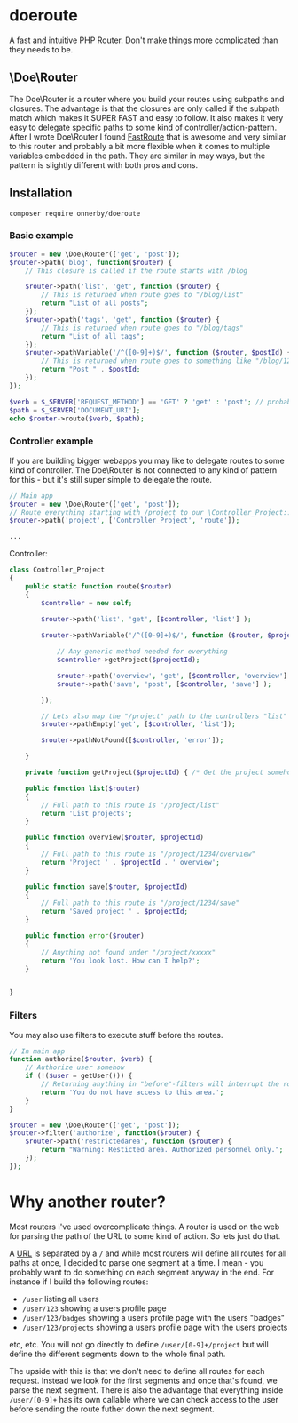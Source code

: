 # doeroute
A fast and intuitive PHP Router.
Don't make things more complicated than they needs to be.

## \Doe\Router
The Doe\Router is a router where you build your routes using subpaths and closures. 
The advantage is that the closures are only called if the subpath match which makes it SUPER FAST and easy to follow.
It also makes it very easy to delegate specific paths to some kind of controller/action-pattern.
After I wrote Doe\Router I found [FastRoute](https://github.com/nikic/FastRoute) that is awesome and very similar to this router and probably a bit more flexible when it comes to multiple variables embedded in the path. They are similar in may ways, but the pattern is slightly different with both pros and cons.

## Installation
```
composer require onnerby/doeroute
```

### Basic example

```php
$router = new \Doe\Router(['get', 'post']);
$router->path('blog', function($router) {
	// This closure is called if the route starts with /blog

	$router->path('list', 'get', function ($router) {
		// This is returned when route goes to "/blog/list"
		return "List of all posts";
	});
	$router->path('tags', 'get', function ($router) {
		// This is returned when route goes to "/blog/tags"
		return "List of all tags";
	});
	$router->pathVariable('/^([0-9]+)$/', function ($router, $postId) {
		// This is returned when route goes to something like "/blog/1234"
		return "Post " . $postId;
	});
});

$verb = $_SERVER['REQUEST_METHOD'] == 'GET' ? 'get' : 'post'; // probably more complicated ;)
$path = $_SERVER['DOCUMENT_URI'];
echo $router->route($verb, $path);

```

### Controller example
If you are building bigger webapps you may like to delegate routes to some kind of controller. The Doe\Router is not connected to any kind of pattern for this - but it's still super simple to delegate the route.
```php
// Main app
$router = new \Doe\Router(['get', 'post']);
// Route everything starting with /project to our \Controller_Project::route
$router->path('project', ['Controller_Project', 'route']);

...
```
Controller:
```php
class Controller_Project
{
	public static function route($router)
	{
		$controller = new self;
		
		$router->path('list', 'get', [$controller, 'list'] );

		$router->pathVariable('/^([0-9]+)$/', function ($router, $projectId) use ($controller) {

			// Any generic method needed for everything
			$controller->getProject($projectId);	

			$router->path('overview', 'get', [$controller, 'overview'] );
			$router->path('save', 'post', [$controller, 'save'] );

		});

		// Lets also map the "/project" path to the controllers "list" action
		$router->pathEmpty('get', [$controller, 'list']);

		$router->pathNotFound([$controller, 'error']);

	}

	private function getProject($projectId) { /* Get the project somehow from a database? */ }

	public function list($router)
	{
		// Full path to this route is "/project/list"
		return 'List projects';
	}

	public function overview($router, $projectId)
	{
		// Full path to this route is "/project/1234/overview"
		return 'Project ' . $projectId . ' overview';
	}

	public function save($router, $projectId)
	{
		// Full path to this route is "/project/1234/save"
		return 'Saved project ' . $projectId;
	}

	public function error($router)
	{
		// Anything not found under "/project/xxxxx"
		return 'You look lost. How can I help?';
	}


}
```

### Filters
You may also use filters to execute stuff before the routes.
```php
// In main app
function authorize($router, $verb) {
	// Authorize user somehow
	if (!($user = getUser())) {
		// Returning anything in "before"-filters will interrupt the route.
		return 'You do not have access to this area.';
	}
}

$router = new \Doe\Router(['get', 'post']);
$router->filter('authorize', function($router) {
	$router->path('restrictedarea', function ($router) {
		return "Warning: Resticted area. Authorized personnel only.";
	});
});

```

# Why another router?
Most routers I've used overcomplicate things.
A router is used on the web for parsing the path of the URL to some kind of action. So lets just do that.

A [URL](https://en.wikipedia.org/wiki/URL) is separated by a `/` and while most routers will define all routes for all paths at once, I decided to parse one segment at a time.
I mean - you probably want to do something on each segment anyway in the end. For instance if I build the following routes:
 - `/user` listing all users
 - `/user/123` showing a users profile page
 - `/user/123/badges` showing a users profile page with the users "badges"
 - `/user/123/projects` showing a users profile page with the users projects

etc, etc.
You will not go directly to define `/user/[0-9]+/project` but will define the different segments down to the whole final path.

The upside with this is that we don't need to define all routes for each request. Instead we look for the first segments and once that's found, we parse the next segment.
There is also the advantage that everything inside `/user/[0-9]+` has its own callable where we can check access to the user before sending the route futher down the next segment.



